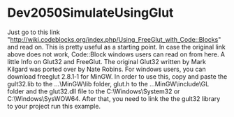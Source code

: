 # Dev2050SimulateUsingGlut
Just go to this link "http://wiki.codeblocks.org/index.php/Using_FreeGlut_with_Code::Blocks" and read on. This is pretty useful as a starting point. In case the original link above does not work, Code::Block windows users can read on from here. A little Info on Glut32 and FreeGlut. The original Glut32 written by Mark Kilgard was ported over by Nate Robins. For windows users, you can download freeglut 2.8.1‑1 for MinGW. In order to use this, copy and paste the gult32.lib to the ...\MinGW\lib folder, glut.h to the ...MinGW\include\GL folder and the glut32.dll file to the C:\Windows\System32 or C:\Windows\SysWOW64. After that, you need to link the the gult32 library to your project run this example. 
